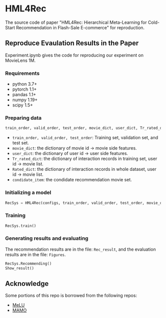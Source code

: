 # HML4Rec
The source code of paper "HML4Rec: Hierarchical Meta-Learning for Cold-Start Recommendation in Flash-Sale E-commerce" for reproduction.

## Reproduce Evaulation Results in the Paper
Experiment.ipynb gives the code for reproducing our experiment on MovieLens 1M. 


### Requirements
- python 3.7+
- pytorch 1.1+
- pandas 1.1+
- numpy 1.19+
- scipy 1.5+

### Preparing data
```python
train_order, valid_order, test_order, movie_dict, user_dict, Tr_rated_dict, Rated_dict, condidate_item = prepare_dataset()
```
- ```train_order, valid_order, test_order```: Training set, validation set, and test set.
- ```movie_dict```: the dictionary of movie id -> movie side features.
- ```user_dict```: the dictionary of user id -> user side features.
- ```Tr_rated_dict```: the dictionary of interaction records in training set, user id -> movie list.
- ```Rated_dict```: the dictionary of interaction records in whole dataset, user id -> movie list.
- ```condidate_item```: the condidate recommendation movie set.

### Initializing a model
```python
RecSys = HML4Rec(configs, train_order, valid_order, test_order, movie_dict, user_dict, Tr_rated_dict, Rated_dict, condidate_item)
```

### Training
```python
RecSys.train()
```

### Generating results and evaluating
The recommendation results are in the file: ```Rec_result```, and the evaluation results are in the file: ```Figures```.

```python
RecSys.Recommending()
Show_result()
```

## Acknowledge

Some portions of this repo is borrowed from the following repos:
- [MeLU](https://github.com/hoyeoplee/MeLU)
- [MAMO](https://github.com/dongmanqing/Code-for-MAMO)
